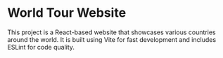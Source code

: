 # World Tour Website

This project is a React-based website that showcases various countries around the world. It is built using Vite for fast development and includes ESLint for code quality.

